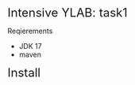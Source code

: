<span style="font-size:24px">Intensive YLAB: task1</span>
<p>

</p>
<span>Reqierements</span>
<ul>
    <li>JDK 17</li>
    <li>maven</li>
</ul>

<span style="font-size: 24px">Install</span>
<p>
    
</p>
